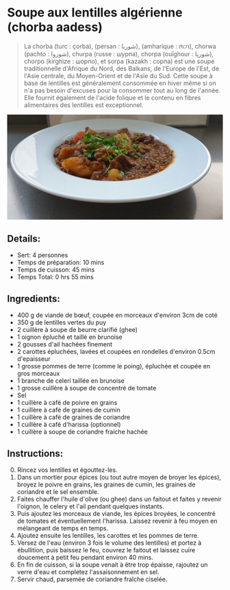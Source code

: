 # Soupe aux lentilles algérienne (chorba aadess)

> La chorba (turc : çorba), (persan : شوربا), (amharique : ሾርባ), chorwa (pachto : شوروا), churpa (russe : шурпа), chorpa (ouïghour : شورپا), chorpo (kirghize : шорпо), et sorpa (kazakh : сорпа) est une soupe traditionnelle d'Afrique du Nord, des Balkans, de l'Europe de l'Est, de l'Asie centrale, du Moyen-Orient et de l'Asie du Sud. Cette soupe à base de lentilles est généralement consommée en hiver même si on n'a pas besoin d'excuses pour la consommer tout au long de l'année. Elle fournit également de l'acide folique et le contenu en fibres alimentaires des lentilles est exceptionnel.

![Soupe aux lentilles algérienne](https://github.com/anamorph/recettes/blob/main/photos/fr-soupe-aux-lentilles-algerienne-01.jpg?raw=true)

## Details:
* Sert: 4 personnes
* Temps de préparation:  10 mins
* Temps de cuisson:  45 mins
* Temps Total:  0 hrs 55 mins

## Ingredients:
* 400 g de viande de bœuf, coupée en morceaux d'environ 3cm de coté
* 350 g de lentilles vertes du puy
* 2 cuillère à soupe de beurre clarifié (ghee)
* 1 oignon épluché et taillé en brunoise
* 2 gousses d'ail hachées finement
* 2 carottes épluchées, lavées et coupées en rondelles d'environ 0.5cm d'epaisseur
* 1 grosse pommes de terre (comme le poing), épluchée et coupée en gros morceaux
* 1 branche de celeri taillée en brunoise
* 1 grosse cuillère à soupe de concentré de tomate
* Sel
* 1 cuillère à café de poivre en grains
* 1 cuillère à café de graines de cumin
* 1 cuillère à café de graines de coriandre
* 1 cuillère à café d'harissa (optionnel)
* 1 cuillère à soupe de coriandre fraiche hachée

## Instructions:
0. Rincez vos lentilles et égouttez-les.
1. Dans un mortier pour épices (ou tout autre moyen de broyer les épices), broyez le poivre en grains, les graines de cumin, les graines de coriandre et le sel ensemble.
2. Faites chauffer l'huile d'olive (ou ghee) dans un faitout et faites y revenir l'oignon, le celery et l'ail pendant quelques instants.
3. Puis ajoutez les morceaux de viande, les épices broyées, le concentré de tomates et éventuellement l'harissa. Laissez revenir à feu moyen en mélangeant de temps en temps.
4. Ajoutez ensuite les lentilles, les carottes et les pommes de terre.
5. Versez de l'eau (environ 3 fois le volume des lentilles) et portez à ébullition, puis baissez le feu, couvrez le faitout et laissez cuire doucement à petit feu pendant environ 40 mins.
6. En fin de cuisson, si la soupe venait à être trop épaisse, rajoutez un verre d'eau et completez l'assaisonnement en sel.
7. Servir chaud, parsemée de coriandre fraîche ciselée.
